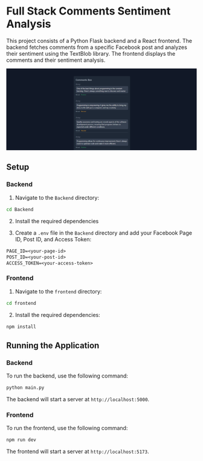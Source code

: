 # Full Stack Comments Sentiment Analysis

This project consists of a Python Flask backend and a React frontend. The backend fetches comments from a specific Facebook post and analyzes their sentiment using the TextBlob library. The frontend displays the comments and their sentiment analysis.


![Demo Image](./Images/demo.png)
## Setup

### Backend

1. Navigate to the `Backend` directory:

```bash
cd Backend
```

2. Install the required dependencies


3. Create a `.env` file in the `Backend` directory and add your Facebook Page ID, Post ID, and Access Token:

```env
PAGE_ID=<your-page-id>
POST_ID=<your-post-id>
ACCESS_TOKEN=<your-access-token>
```

### Frontend

1. Navigate to the `frontend` directory:

```bash
cd frontend
```

2. Install the required dependencies:

```bash
npm install
```

## Running the Application

### Backend

To run the backend, use the following command:

```bash
python main.py
```

The backend will start a server at `http://localhost:5000`.

### Frontend

To run the frontend, use the following command:

```bash
npm run dev
```

The frontend will start a server at `http://localhost:5173`.
